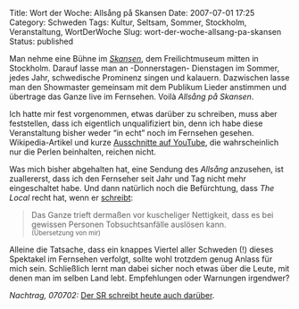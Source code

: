 Title: Wort der Woche: Allsång på Skansen
Date: 2007-07-01 17:25
Category: Schweden
Tags: Kultur, Seltsam, Sommer, Stockholm, Veranstaltung, WortDerWoche
Slug: wort-der-woche-allsang-pa-skansen
Status: published

Man nehme eine Bühne im
[*Skansen*](http://de.wikipedia.org/wiki/Skansen_%28Stockholm%29), dem
Freilichtmuseum mitten in Stockholm. Darauf lasse man an -Donnerstagen-
Dienstagen im Sommer, jedes Jahr, schwedische Prominenz singen und
kalauern. Dazwischen lasse man den Showmaster gemeinsam mit dem Publikum
Lieder anstimmen und übertrage das Ganze live im Fernsehen. Voilà
*Allsång på Skansen*.

Ich hatte mir fest vorgenommen, etwas darüber zu schreiben, muss aber
feststellen, dass ich eigentlich unqualifiziert bin, denn ich habe diese
Veranstaltung bisher weder “in echt” noch im Fernsehen gesehen.
Wikipedia-Artikel und kurze [Ausschnitte auf
YouTube](http://youtube.com/results?search_query=alls%C3%A5ng+skansen),
die wahrscheinlich nur die Perlen beinhalten, reichen nicht.

Was mich bisher abgehalten hat, eine Sendung des *Allsång* anzusehen,
ist zuallererst, dass ich den Fernseher seit Jahr und Tag nicht mehr
eingeschaltet habe. Und dann natürlich noch die Befürchtung, dass *The
Local* recht hat, wenn er
[schreibt](http://www.thelocal.se/7714/20070626/):

> Das Ganze trieft dermaßen vor kuscheliger Nettigkeit, dass es bei
> gewissen Personen Tobsuchtsanfälle auslösen kann.  
>  <small>(Übersetzung von mir)</small>

Alleine die Tatsache, dass ein knappes Viertel aller Schweden (!) dieses
Spektakel im Fernsehen verfolgt, sollte wohl trotzdem genug Anlass für
mich sein. Schließlich lernt man dabei sicher noch etwas über die Leute,
mit denen man im selben Land lebt. Empfehlungen oder Warnungen
irgendwer?

*Nachtrag, 070702:* [Der SR schreibt heute auch
darüber](http://www.sr.se/cgi-bin/International/nyhetssidor/artikel.asp?ProgramID=2108&Nyheter=&format=1&artikel=1458766).

